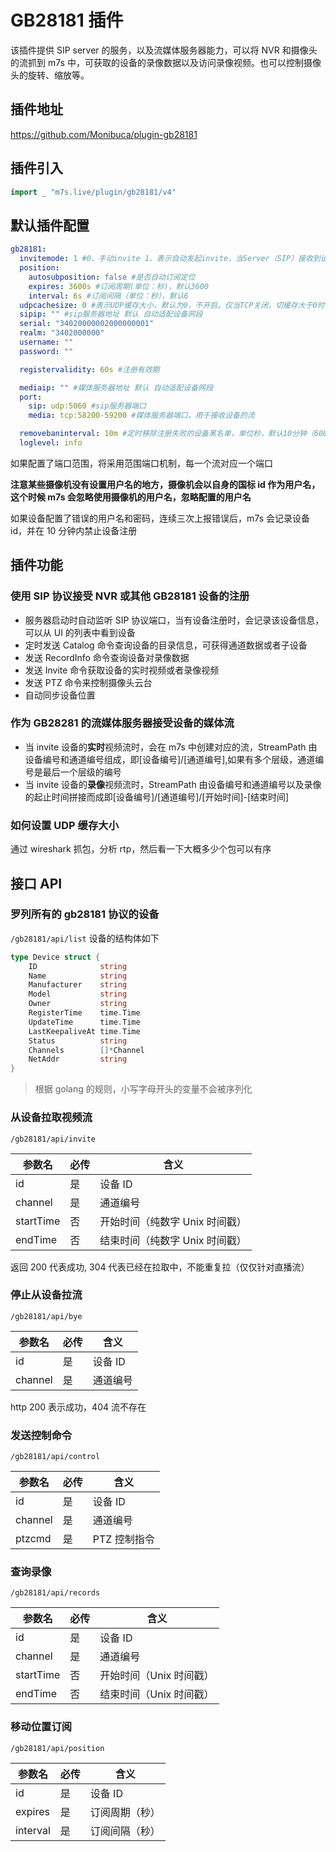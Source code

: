 # GB28181 插件

该插件提供 SIP server 的服务，以及流媒体服务器能力，可以将 NVR 和摄像头的流抓到 m7s 中，可获取的设备的录像数据以及访问录像视频。也可以控制摄像头的旋转、缩放等。

## 插件地址

https://github.com/Monibuca/plugin-gb28181

## 插件引入

```go
import _ "m7s.live/plugin/gb28181/v4"
```

## 默认插件配置

```yaml
gb28181:
  invitemode: 1 #0、手动invite 1、表示自动发起invite，当Server（SIP）接收到设备信息时，立即向设备发送invite命令获取流,2、按需拉流，既等待订阅者触发
  position:
    autosubposition: false #是否自动订阅定位
    expires: 3600s #订阅周期(单位：秒)，默认3600
    interval: 6s #订阅间隔（单位：秒），默认6
  udpcachesize: 0 #表示UDP缓存大小，默认为0，不开启。仅当TCP关闭，切缓存大于0时才开启
  sipip: "" #sip服务器地址 默认 自动适配设备网段
  serial: "34020000002000000001"
  realm: "3402000000"
  username: ""
  password: ""

  registervalidity: 60s #注册有效期

  mediaip: "" #媒体服务器地址 默认 自动适配设备网段
  port:
    sip: udp:5060 #sip服务器端口
    media: tcp:58200-59200 #媒体服务器端口，用于接收设备的流

  removebaninterval: 10m #定时移除注册失败的设备黑名单，单位秒，默认10分钟（600秒）
  loglevel: info
```

如果配置了端口范围，将采用范围端口机制，每一个流对应一个端口

**注意某些摄像机没有设置用户名的地方，摄像机会以自身的国标 id 作为用户名，这个时候 m7s 会忽略使用摄像机的用户名，忽略配置的用户名**

如果设备配置了错误的用户名和密码，连续三次上报错误后，m7s 会记录设备 id，并在 10 分钟内禁止设备注册

## 插件功能

### 使用 SIP 协议接受 NVR 或其他 GB28181 设备的注册

- 服务器启动时自动监听 SIP 协议端口，当有设备注册时，会记录该设备信息，可以从 UI 的列表中看到设备
- 定时发送 Catalog 命令查询设备的目录信息，可获得通道数据或者子设备
- 发送 RecordInfo 命令查询设备对录像数据
- 发送 Invite 命令获取设备的实时视频或者录像视频
- 发送 PTZ 命令来控制摄像头云台
- 自动同步设备位置

### 作为 GB28281 的流媒体服务器接受设备的媒体流

- 当 invite 设备的**实时**视频流时，会在 m7s 中创建对应的流，StreamPath 由设备编号和通道编号组成，即[设备编号]/[通道编号],如果有多个层级，通道编号是最后一个层级的编号
- 当 invite 设备的**录像**视频流时，StreamPath 由设备编号和通道编号以及录像的起止时间拼接而成即[设备编号]/[通道编号]/[开始时间]-[结束时间]

### 如何设置 UDP 缓存大小

通过 wireshark 抓包，分析 rtp，然后看一下大概多少个包可以有序

## 接口 API

### 罗列所有的 gb28181 协议的设备

`/gb28181/api/list`
设备的结构体如下

```go
type Device struct {
	ID              string
	Name            string
	Manufacturer    string
	Model           string
	Owner           string
	RegisterTime    time.Time
	UpdateTime      time.Time
	LastKeepaliveAt time.Time
	Status          string
	Channels        []*Channel
	NetAddr         string
}
```

> 根据 golang 的规则，小写字母开头的变量不会被序列化

### 从设备拉取视频流

`/gb28181/api/invite`

| 参数名    | 必传 | 含义                           |
| --------- | ---- | ------------------------------ |
| id        | 是   | 设备 ID                        |
| channel   | 是   | 通道编号                       |
| startTime | 否   | 开始时间（纯数字 Unix 时间戳） |
| endTime   | 否   | 结束时间（纯数字 Unix 时间戳） |

返回 200 代表成功, 304 代表已经在拉取中，不能重复拉（仅仅针对直播流）

### 停止从设备拉流

`/gb28181/api/bye`

| 参数名  | 必传 | 含义     |
| ------- | ---- | -------- |
| id      | 是   | 设备 ID  |
| channel | 是   | 通道编号 |

http 200 表示成功，404 流不存在

### 发送控制命令

`/gb28181/api/control`

| 参数名  | 必传 | 含义         |
| ------- | ---- | ------------ |
| id      | 是   | 设备 ID      |
| channel | 是   | 通道编号     |
| ptzcmd  | 是   | PTZ 控制指令 |

### 查询录像

`/gb28181/api/records`

| 参数名    | 必传 | 含义                    |
| --------- | ---- | ----------------------- |
| id        | 是   | 设备 ID                 |
| channel   | 是   | 通道编号                |
| startTime | 否   | 开始时间（Unix 时间戳） |
| endTime   | 否   | 结束时间（Unix 时间戳） |

### 移动位置订阅

`/gb28181/api/position`

| 参数名   | 必传 | 含义           |
| -------- | ---- | -------------- |
| id       | 是   | 设备 ID        |
| expires  | 是   | 订阅周期（秒） |
| interval | 是   | 订阅间隔（秒） |

